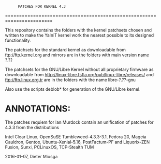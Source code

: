           PATCHES FOR KERNEL 4.3
=======================================================================

This repository contains the folders with the
kernel patchsets chosen and written to make the 
YaIniT kernel work the nearest possible to its designed functionality.

The patchsets for the standard kernel as downloadable from 
ftp://ftp.kernel.org    and mirrors
are in the folders with main version name  ?.??

The patchsets for the GNU/Libre Kernel without all proprietary
firmware as downloadable from 
http://linux-libre.fsfla.org/pub/linux-libre/releases/     and     ftp://ftp.linux.org.tr 
are in the folders with the name libre-?.??-gnu

Also use the scripts deblob*  for generation of the GNU/Libre kernel.

ANNOTATIONS:
============

The patches requiem for Ian Murdock contain an unification of patches for 4.3.3 
from the distributions

Intel Clear Linux, OpenSuSE Tumbleweed-4.3.3-3.1, Fedora 20, Mageia Cauldron, Gentoo,
Ubuntu-Xenial-5.16, PostFactum-PF and Liquorix-ZEN Fusion, Sunxi, PCLinuxOS,
TCP-Stealth TUM


2016-01-07, 
Dieter Miosga 
 

